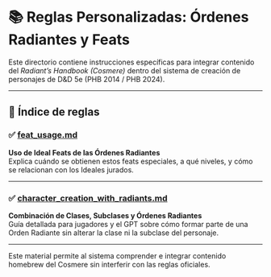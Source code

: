 # 📚 Reglas Personalizadas: Órdenes Radiantes y Feats

Este directorio contiene instrucciones específicas para integrar contenido del *Radiant’s Handbook (Cosmere)* dentro del sistema de creación de personajes de D&D 5e (PHB 2014 / PHB 2024).

---

## 📂 Índice de reglas

### ✅ [feat_usage.md](./feat_usage.md)
**Uso de Ideal Feats de las Órdenes Radiantes**  
Explica cuándo se obtienen estos feats especiales, a qué niveles, y cómo se relacionan con los Ideales jurados.

---

### ✅ [character_creation_with_radiants.md](./character_creation_with_radiants.md)
**Combinación de Clases, Subclases y Órdenes Radiantes**  
Guía detallada para jugadores y el GPT sobre cómo formar parte de una Orden Radiante sin alterar la clase ni la subclase del personaje.

---

Este material permite al sistema comprender e integrar contenido homebrew del Cosmere sin interferir con las reglas oficiales.